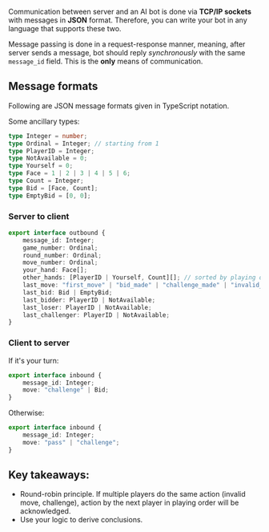 
Communication between server and an AI bot is done via **TCP/IP sockets** with messages in **JSON** format. Therefore, you can write your bot in any language that supports these two.

Message passing is done in a request-response manner, meaning, after server sends a message, bot should reply *synchronously* with the same `message_id` field. This is the **only** means of communication.

## Message formats

Following are JSON message formats given in TypeScript notation.

Some ancillary types:

```ts
type Integer = number;
type Ordinal = Integer; // starting from 1
type PlayerID = Integer;
type NotAvailable = 0;
type Yourself = 0;
type Face = 1 | 2 | 3 | 4 | 5 | 6;
type Count = Integer;
type Bid = [Face, Count];
type EmptyBid = [0, 0];
```

### Server to client

```ts
export interface outbound {
    message_id: Integer;
    game_number: Ordinal;
    round_number: Ordinal;
    move_number: Ordinal;
    your_hand: Face[];
    other_hands: [PlayerID | Yourself, Count][]; // sorted by playing order
    last_move: "first_move" | "bid_made" | "challenge_made" | "invalid_move";
    last_bid: Bid | EmptyBid;
    last_bidder: PlayerID | NotAvailable;
    last_loser: PlayerID | NotAvailable;
    last_challenger: PlayerID | NotAvailable;
}
```

### Client to server

If it's your turn:
```ts
export interface inbound {
    message_id: Integer;
    move: "challenge" | Bid;
}
```

Otherwise:
```ts
export interface inbound {
    message_id: Integer;
    move: "pass" | "challenge";
}
```

## Key takeaways:

- Round-robin principle. If multiple players do the same action (invalid move, challenge), action by the next player in playing order will be acknowledged.
- Use your logic to derive conclusions.
